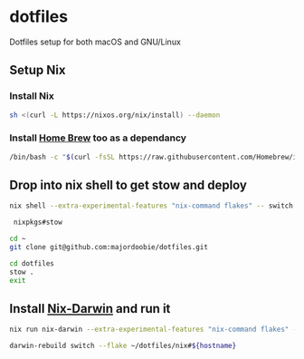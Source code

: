 # dotfiles

Dotfiles setup for both macOS and GNU/Linux

## Setup Nix

### Install Nix

```bash
sh <(curl -L https://nixos.org/nix/install) --daemon
```

### Install [Home Brew](https://brew.sh/) too as a dependancy
```bash
/bin/bash -c "$(curl -fsSL https://raw.githubusercontent.com/Homebrew/install/HEAD/install.sh)"
```

## Drop into nix shell to get stow and deploy
```bash
nix shell --extra-experimental-features "nix-command flakes" -- switch

 nixpkgs#stow

cd ~
git clone git@github.com:majordoobie/dotfiles.git

cd dotfiles
stow .
exit
```


## Install [Nix-Darwin](https://github.com/LnL7/nix-darwin) and run it

```bash
nix run nix-darwin --extra-experimental-features "nix-command flakes" -- switch --flake ~/dotfiles/nix#${hostname}

darwin-rebuild switch --flake ~/dotfiles/nix#${hostname}
```
